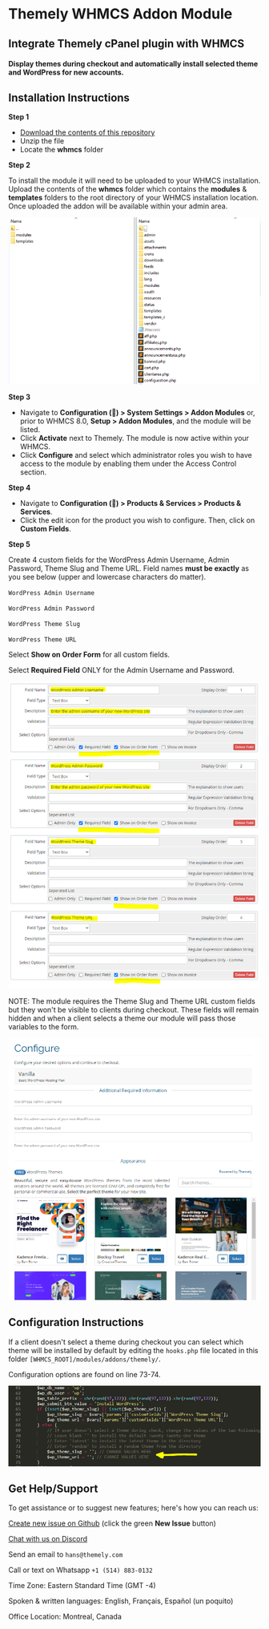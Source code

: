 # Themely WHMCS Addon Module

## Integrate Themely cPanel plugin with WHMCS
#### Display themes during checkout and automatically install selected theme and WordPress for new accounts.

## Installation Instructions

**Step 1**

- [Download the contents of this repository](https://github.com/ismaelyws/themely-whmcs-module/archive/master.zip)
- Unzip the file
- Locate the **whmcs** folder

**Step 2**

To install the module it will need to be uploaded to your WHMCS installation. Upload the contents of the **whmcs** folder which contains the **modules** & **templates** folders to the root directory of your WHMCS installation location. Once uploaded the addon will be available within your admin area.

![Upload the module](assets/upload-module.PNG)

**Step 3**

- Navigate to **Configuration (🔧) > System Settings > Addon Modules** or, prior to WHMCS 8.0, **Setup > Addon Modules**, and the module will be listed.
- Click **Activate** next to Themely. The module is now active within your WHMCS.
- Click **Configure** and select which administrator roles you wish to have access to the module by enabling them under the Access Control section.

**Step 4**

- Navigate to **Configuration (🔧) > Products & Services > Products & Services**.
- Click the edit icon for the product you wish to configure. Then, click on **Custom Fields**.

**Step 5**
 
Create 4 custom fields for the WordPress Admin Username, Admin Password, Theme Slug and Theme URL. Field names **must be exactly** as you see below (upper and lowercase characters do matter).

`WordPress Admin Username`

`WordPress Admin Password`

`WordPress Theme Slug`

`WordPress Theme URL`

Select **Show on Order Form** for all custom fields.

Select **Required Field** ONLY for the Admin Username and Password.

![Create 4 Custom Fields](assets/whmcs-module-custom-fields.png)

NOTE: The module requires the Theme Slug and Theme URL custom fields but they won't be visible to clients during checkout. These fields will remain hidden and when a client selects a theme our module will pass those variables to the form.

![Customs Fields & Theme Directory](assets/custom-fields-directory.PNG)


## Configuration Instructions

If a client doesn't select a theme during checkout you can select which theme will be installed by default by editing the `hooks.php` file located in this folder `[WHMCS_ROOT]/modules/addons/themely/`.

Configuration options are found on line 73-74.

![Theme Settings](assets/whmcs-module-config.PNG)


## Get Help/Support

To get assistance or to suggest new features; here's how you can reach us:

[Create new issue on Github](https://github.com/ismaelyws/themely-whmcs-module/issues) (click the green **New Issue** button)

[Chat with us on Discord](https://discord.gg/f3m2Pmp)

Send an email to `hans@themely.com`

Call or text on Whatsapp `+1 (514) 883-0132`

Time Zone: Eastern Standard Time (GMT -4)

Spoken & written languages: English, Français, Español (un poquito)

Office Location: Montreal, Canada